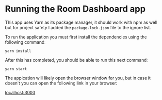 # Running the Room Dashboard app

This app uses Yarn as its package manager, it should work with npm as well but for project safety I added the `package-lock.json` file to the ignore list.

To run the application you must first install the dependencies using the following command:

`yarn install`

After this has completed, you should be able to run this next command:

`yarn start`

The applcation will likely open the browser window for you, but in case it doesn't you can open the following link in your browser:

[localhost:3000](http://localhost:3000/)
